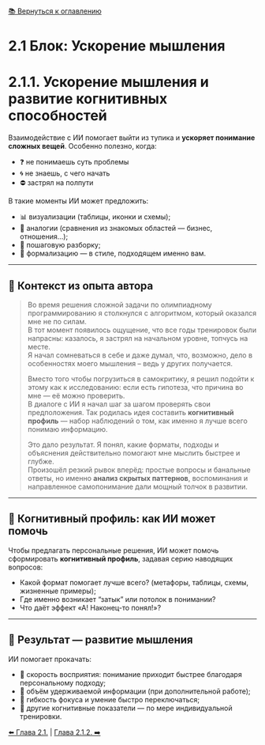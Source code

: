 [📚 Вернуться к оглавлению](../../README_ru.md)

# 2.1 Блок: Ускорение мышления

# 2.1.1. Ускорение мышления и развитие когнитивных способностей

Взаимодействие с ИИ помогает выйти из тупика и **ускоряет понимание сложных вещей**. Особенно полезно, когда:

- ❓ не понимаешь суть проблемы  
- 🌀 не знаешь, с чего начать  
- ⛔ застрял на полпути  

В такие моменты ИИ может предложить:

- 📊 визуализации (таблицы, иконки и схемы);  
- 🔄 аналогии (сравнения из знакомых областей — бизнес, отношения…);  
- 🧩 пошаговую разборку;  
- 🧠 формализацию — в стиле, подходящем именно вам.

---

## 📌 Контекст из опыта автора

> Во время решения сложной задачи по олимпиадному программированию я столкнулся с алгоритмом, который оказался мне не по силам.  
> В тот момент появилось ощущение, что все годы тренировок были напрасны: казалось, я застрял на начальном уровне, топчусь на месте.  
> Я начал сомневаться в себе и даже думал, что, возможно, дело в особенностях моего мышления – ведь у других получается.
>
> Вместо того чтобы погрузиться в самокритику, я решил подойти к этому как к исследованию: если есть гипотеза, что причина во мне — её можно проверить.  
> В диалоге с ИИ я начал шаг за шагом проверять свои предположения. Так родилась идея составить **когнитивный профиль** — набор наблюдений о том, как именно я лучше всего понимаю информацию.
>
> Это дало результат. Я понял, какие форматы, подходы и объяснения действительно помогают мне мыслить быстрее и глубже.  
> Произошёл резкий рывок вперёд: простые вопросы и банальные ответы, но именно **анализ скрытых паттернов**, воспоминания и направленное самопонимание дали мощный толчок в развитии.

---

## 🧠 Когнитивный профиль: как ИИ может помочь

Чтобы предлагать персональные решения, ИИ может помочь сформировать **когнитивный профиль**, задавая серию наводящих вопросов:

- Какой формат помогает лучше всего? (метафоры, таблицы, схемы, жизненные примеры);  
- Где именно возникает “затык” или потолок в понимании?  
- Что даёт эффект «А! Наконец-то понял!»?

---

## 🎯 Результат — развитие мышления

ИИ помогает прокачать:

- 🚀 скорость восприятия: понимание приходит быстрее благодаря персональному подходу;
- 🧠 объём удерживаемой информации (при дополнительной работе);
- 🔁 гибкость фокуса и умение быстро переключаться;
- 🧩 другие когнитивные показатели — по мере индивидуальной тренировки.

[⬅️ Глава 2.1.](chapter21.md)  |  [Глава 2.1.2. ➡️](chapter212.md)
